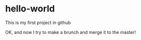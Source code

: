 # hello-world
This is my first project in github

OK, and now I try to make a brunch and merge it to the master!
